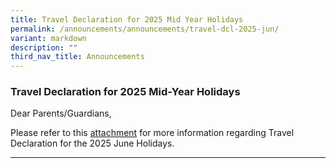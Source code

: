 ```yaml
---
title: Travel Declaration for 2025 Mid Year Holidays
permalink: /announcements/announcements/travel-dcl-2025-jun/
variant: markdown
description: ""
third_nav_title: Announcements
---
```

### Travel Declaration for 2025 Mid-Year Holidays

Dear Parents/Guardians,

Please refer to this [attachment](/files/Travel%20Declaration/SSS_Hardcopy_Ltr_to_Parents_n_Guardians_Not_Using_PG_2025_Mid_Year_Holidays.pdf) for more information regarding Travel Declaration for the 2025 June Holidays.

<hr>